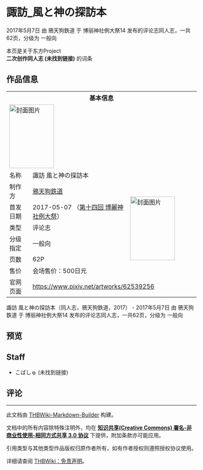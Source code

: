 # 諏訪_風と神の探訪本

<!-- source html: G:\repos\THBWiki-Markdown-Builder\THBWikiMarkdown\Temp\main\c\c6\ns0%3A%E8%AB%8F%E8%A8%AA_%E9%A2%A8%E3%81%A8%E7%A5%9E%E3%81%AE%E6%8E%A2%E8%A8%AA%E6%9C%AC.html -->

2017年5月7日 由 鴉天狗鉄道 于 博丽神社例大祭14 发布的评论志同人志，一共62页，分级为 一般向

本页是关于东方Project  
 **二次创作同人志 (未找到链接)** 的词条

## 作品信息

<table><tbody><tr><th colspan="3">基本信息</th></tr><tr><td class="cover-artwork-mobile" colspan="2"><a href="./文件-諏訪_風と神の探訪本封面.jpg.md" class="image" title="封面图片"><img alt="封面图片" src="https://upload.thwiki.cc/thumb/a/a7/%E8%AB%8F%E8%A8%AA_%E9%A2%A8%E3%81%A8%E7%A5%9E%E3%81%AE%E6%8E%A2%E8%A8%AA%E6%9C%AC%E5%B0%81%E9%9D%A2.jpg/118px-%E8%AB%8F%E8%A8%AA_%E9%A2%A8%E3%81%A8%E7%A5%9E%E3%81%AE%E6%8E%A2%E8%A8%AA%E6%9C%AC%E5%B0%81%E9%9D%A2.jpg" decoding="async" loading="lazy" width="118" height="168" srcset="https://upload.thwiki.cc/thumb/a/a7/%E8%AB%8F%E8%A8%AA_%E9%A2%A8%E3%81%A8%E7%A5%9E%E3%81%AE%E6%8E%A2%E8%A8%AA%E6%9C%AC%E5%B0%81%E9%9D%A2.jpg/177px-%E8%AB%8F%E8%A8%AA_%E9%A2%A8%E3%81%A8%E7%A5%9E%E3%81%AE%E6%8E%A2%E8%A8%AA%E6%9C%AC%E5%B0%81%E9%9D%A2.jpg 1.5x, https://upload.thwiki.cc/thumb/a/a7/%E8%AB%8F%E8%A8%AA_%E9%A2%A8%E3%81%A8%E7%A5%9E%E3%81%AE%E6%8E%A2%E8%A8%AA%E6%9C%AC%E5%B0%81%E9%9D%A2.jpg/236px-%E8%AB%8F%E8%A8%AA_%E9%A2%A8%E3%81%A8%E7%A5%9E%E3%81%AE%E6%8E%A2%E8%A8%AA%E6%9C%AC%E5%B0%81%E9%9D%A2.jpg 2x" data-file-width="1200" data-file-height="1710"></a></td>
</tr><tr><td class="label">名称</td><td colspan="2"> 諏訪 風と神の探訪本 </td></tr><tr><td class="label">制作方</td><td><a href="./鴉天狗鉄道.md" title="鴉天狗鉄道">鴉天狗鉄道</a></td><td class="cover-artwork" rowspan="6" style="min-width:168px;"><a href="./文件-諏訪_風と神の探訪本封面.jpg.md" class="image" title="封面图片"><img alt="封面图片" src="https://upload.thwiki.cc/thumb/a/a7/%E8%AB%8F%E8%A8%AA_%E9%A2%A8%E3%81%A8%E7%A5%9E%E3%81%AE%E6%8E%A2%E8%A8%AA%E6%9C%AC%E5%B0%81%E9%9D%A2.jpg/118px-%E8%AB%8F%E8%A8%AA_%E9%A2%A8%E3%81%A8%E7%A5%9E%E3%81%AE%E6%8E%A2%E8%A8%AA%E6%9C%AC%E5%B0%81%E9%9D%A2.jpg" decoding="async" loading="lazy" width="118" height="168" srcset="https://upload.thwiki.cc/thumb/a/a7/%E8%AB%8F%E8%A8%AA_%E9%A2%A8%E3%81%A8%E7%A5%9E%E3%81%AE%E6%8E%A2%E8%A8%AA%E6%9C%AC%E5%B0%81%E9%9D%A2.jpg/177px-%E8%AB%8F%E8%A8%AA_%E9%A2%A8%E3%81%A8%E7%A5%9E%E3%81%AE%E6%8E%A2%E8%A8%AA%E6%9C%AC%E5%B0%81%E9%9D%A2.jpg 1.5x, https://upload.thwiki.cc/thumb/a/a7/%E8%AB%8F%E8%A8%AA_%E9%A2%A8%E3%81%A8%E7%A5%9E%E3%81%AE%E6%8E%A2%E8%A8%AA%E6%9C%AC%E5%B0%81%E9%9D%A2.jpg/236px-%E8%AB%8F%E8%A8%AA_%E9%A2%A8%E3%81%A8%E7%A5%9E%E3%81%AE%E6%8E%A2%E8%A8%AA%E6%9C%AC%E5%B0%81%E9%9D%A2.jpg 2x" data-file-width="1200" data-file-height="1710"></a></td>
</tr><tr><td class="label">首发日期</td><td>2017-05-07&#160;（<a href="/展会作品列表?e=%E5%8D%9A%E4%B8%BD%E7%A5%9E%E7%A4%BE%E4%BE%8B%E5%A4%A7%E7%A5%AD%2314">第十四回 博麗神社例大祭</a>）</td></tr><tr><td class="label">类型</td><td>评论志</td></tr><tr><td class="label">分级指定</td><td>一般向</td></tr><tr><td class="label">页数</td><td>62P</td></tr><tr><td class="label">售价</td><td>会场售价：500日元</td></tr>
<tr><td class="label">官网页面</td><td colspan="2"><a rel="nofollow" class="external free" href="https://www.pixiv.net/artworks/62539256">https://www.pixiv.net/artworks/62539256</a></td></tr></tbody></table>

諏訪 風と神の探訪本（同人志，鴉天狗鉄道，2017） - 2017年5月7日 由 鴉天狗鉄道 于 博丽神社例大祭14 发布的评论志同人志，一共62页，分级为 一般向

## 预览

## Staff
- こばしゅ (未找到链接)


## 评论




---

此文档由 [THBWiki-Markdown-Builder](https://github.com/Delsin-Yu/THBWiki-Markdown-Builder) 构建。

文档中的所有内容除特殊注明外，均在 [**知识共享(Creative Commons) 署名-非商业性使用-相同方式共享 3.0 协议**](https://creativecommons.org/licenses/by-sa/3.0/deed.zh-hans) 下提供，附加条款亦可能应用。

引用类型与其他类型作品版权归原作者所有，如有作者授权则遵照授权协议使用。

详细请查阅 [THBWiki：免责声明](https://thbwiki.cc/THBWiki:%E5%85%8D%E8%B4%A3%E5%A3%B0%E6%98%8E)。

